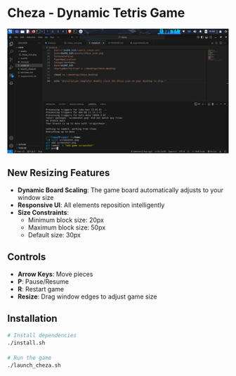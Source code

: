 # Cheza - Dynamic Tetris Game

![Cheza Screenshot](screenshot.png)

## New Resizing Features
- **Dynamic Board Scaling**: The game board automatically adjusts to your window size
- **Responsive UI**: All elements reposition intelligently
- **Size Constraints**: 
  - Minimum block size: 20px
  - Maximum block size: 50px
  - Default size: 30px

## Controls
- **Arrow Keys**: Move pieces
- **P**: Pause/Resume
- **R**: Restart game
- **Resize**: Drag window edges to adjust game size

## Installation
```bash
# Install dependencies
./install.sh

# Run the game
./launch_cheza.sh